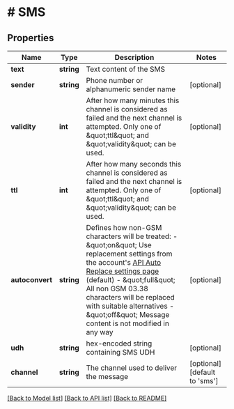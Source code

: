 # # SMS

## Properties

Name | Type | Description | Notes
------------ | ------------- | ------------- | -------------
**text** | **string** | Text content of the SMS |
**sender** | **string** | Phone number or alphanumeric sender name | [optional]
**validity** | **int** | After how many minutes this channel is considered as failed and the next channel is attempted.                     Only one of \&quot;ttl\&quot; and \&quot;validity\&quot; can be used. | [optional]
**ttl** | **int** | After how many seconds this channel is considered as failed and the next channel is attempted.                     Only one of \&quot;ttl\&quot; and \&quot;validity\&quot; can be used. | [optional]
**autoconvert** | **string** | Defines how non-GSM characters will be treated:    - \&quot;on\&quot; Use replacement settings from the account&#39;s [API Auto Replace settings page](https://dashboard.messente.com/api-settings/auto-replace) (default)   - \&quot;full\&quot; All non GSM 03.38 characters will be replaced with suitable alternatives   - \&quot;off\&quot; Message content is not modified in any way | [optional]
**udh** | **string** | hex-encoded string containing SMS UDH | [optional]
**channel** | **string** | The channel used to deliver the message | [optional] [default to 'sms']

[[Back to Model list]](../../README.md#models) [[Back to API list]](../../README.md#endpoints) [[Back to README]](../../README.md)
